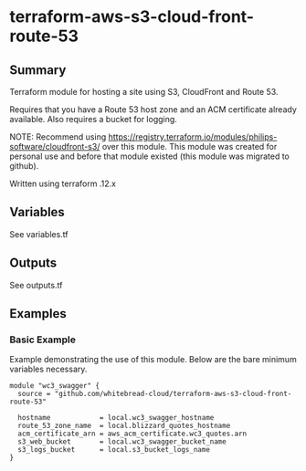 # terraform-aws-s3-cloud-front-route-53

## Summary

Terraform module for hosting a site using S3, CloudFront and
Route 53.

Requires that you have a Route 53 host zone and an ACM certificate
already available. Also requires a bucket for logging.

NOTE: Recommend using 
https://registry.terraform.io/modules/philips-software/cloudfront-s3/
over this module. This module was created for personal use
and before that module existed (this module was migrated to github).

Written using terraform .12.x

## Variables

See variables.tf

## Outputs

See outputs.tf

## Examples

### Basic Example

Example demonstrating the use of this module. Below are the bare
minimum variables necessary.

```
module "wc3_swagger" {
  source = "github.com/whitebread-cloud/terraform-aws-s3-cloud-front-route-53"

  hostname            = local.wc3_swagger_hostname
  route_53_zone_name  = local.blizzard_quotes_hostname
  acm_certificate_arn = aws_acm_certificate.wc3_quotes.arn
  s3_web_bucket       = local.wc3_swagger_bucket_name
  s3_logs_bucket      = local.s3_bucket_logs_name
}

```
